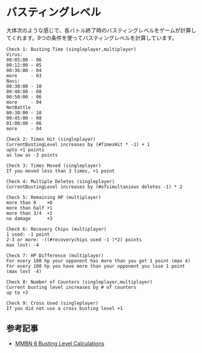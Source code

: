 # バスティングレベル

大体次のような感じで、各バトル終了時のバスティングレベルをゲームが計算してくれます。9つの条件を使ってバスティングレベルを計算しています。

```
Check 1: Busting Time (singleplayer,multiplayer)
Virus:
00:05:00 - 06
00:12:00 - 05
00:36:00 - 04
more     - 03
Navi:
00:30:00 - 10
00:40:00 - 08
00:50:00 - 06
more     - 04
NetBattle
00:30:00 - 10
00:45:00 - 08
01:00:00 - 06
more     - 04

Check 2: Times Hit (singleplayer)
CurrentBustingLevel increases by (#TimesHit * -1) + 1
upto +1 points
as low as -3 points

Check 3: Times Moved (singleplayer)
If you moved less than 3 times, +1 point

Check 4: Multiple Deletes (singleplayer)
CurrentBustingLevel increases by (#ofsimultanious deletes -1) * 2

Check 5: Remaining HP (multiplayer)
more than 0    +0
more than half +1
more than 3/4  +2
no damage      +3

Check 6: Recovery Chips (multiplayer)
1 used: -1 point
2-3 or more: -((#recoverychips used -1 )*2) points
max lost: -4

Check 7: HP Difference (multiplayer)
For every 100 hp your opponent has more than you get 1 point (max 4)
For every 100 hp you have more than your opponent you lose 1 point (max lost -4)

Check 8: Number of Counters (singleplayer,multiplayer)
Current busting level increases by # of counters
up to +3

Check 9: Cross Used (singleplayer)
If you did not use a cross busting level +1
```

## 参考記事

- [MMBN 6 Busting Level Calculations](https://forums.therockmanexezone.com/mmbn-6-busting-level-calculations-t5315.html)